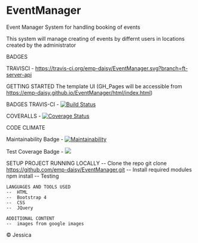 # EventManager
Event Manager System for handling booking of events

This system will manage creating of events by differnt users in locations created by the administrator

BADGES

TRAVISCI - https://travis-ci.org/emp-daisy/EventManager.svg?branch=ft-server-api


GETTING STARTED
The template UI (GH_Pages will be accessible from https://emp-daisy.github.io/EventManager/html/index.html)

BADGES
TRAVIS-CI   -   [![Build Status](https://travis-ci.org/emp-daisy/EventManager.svg?branch=ft-server-api)](https://travis-ci.org/emp-daisy/EventManager)

COVERALLS   -   <a href='https://coveralls.io/github/emp-daisy/EventManager?branch=ft-server-api'><img src='https://coveralls.io/repos/github/emp-daisy/EventManager/badge.svg?branch=ft-server-api' alt='Coverage Status' /></a>

CODE CLIMATE

Maintainability Badge - [![Maintainability](https://api.codeclimate.com/v1/badges/bc5842466da22ac5e7f1/maintainability)](https://codeclimate.com/github/emp-daisy/EventManager/maintainability)
    
Test Coverage Badge   -   <a href="https://codeclimate.com/github/emp-daisy/EventManager/test_coverage"><img src="https://api.codeclimate.com/v1/badges/bc5842466da22ac5e7f1/test_coverage" /></a>

SETUP PROJECT
    RUNNING LOCALLY
    --  Clone the repo
        git clone https://github.com/emp-daisy/EventManager.git
    --  Install required modules
        npm install
    --  Testing

    LANGUAGES AND TOOLS USED
    --  HTML
    --  Bootstrap 4
    --  CSS
    --  JQuery

    ADDITIONAL CONTENT
    --  images from google images

© Jessica
